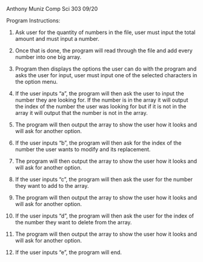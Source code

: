 Anthony Muniz
Comp Sci 303
09/20

Program Instructions:

1. Ask user for the quantity of numbers in the file, user must input the total amount and must input a number.

2. Once that is done, the program will read through the file and add every number into one big array.

3. Program then displays the options the user can do with the program and asks the user for input, user must input one of the selected characters in the option menu.

4. If the user inputs “a”, the program will then ask the user to input the number they are looking for. If the number is in the array it will output the index of the number the user was looking for but if it is not in the array it will output that the number is not in the array.

5. The program will then output the array to show the user how it looks and will ask for another option.

6. If the user inputs “b”, the program will then ask for the index of the number the user wants to modify and its replacement. 

7. The program will then output the array to show the user how it looks and will ask for another option.

8. If the user inputs “c”, the program will then ask the user for the number they want to add to the array.

9. The program will then output the array to show the user how it looks and will ask for another option.

10. If the user inputs “d”, the program will then ask the user for the index of the number they want to delete from the array.

11. The program will then output the array to show the user how it looks and will ask for another option.

12. If the user inputs “e”, the program will end.


